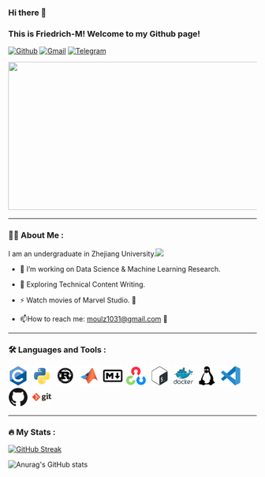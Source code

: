 ### Hi there 👋 
### This is Friedrich-M! Welcome to my Github page!
[![Github](https://img.shields.io/badge/-Github-000?style=flat&logo=Github&logoColor=white)](https://github.com/Friedrich-M)
[![Gmail](https://img.shields.io/badge/-Gmail-c14438?style=flat&logo=Gmail&logoColor=white)](mailto:moulz1031@gmail.com)
[![Telegram](https://img.shields.io/badge/-Telegram-022?style=flat&logo=Telegram&logoColor=white)](https://telegram.me/Moulz1031)

<div align="center">
  <img src="https://media.giphy.com/media/dWesBcTLavkZuG35MI/giphy.gif" width="600" height="300"/>
</div>

---

### :man_technologist: About Me :
I am an undergraduate in Zhejiang University.<img src="https://media.giphy.com/media/WUlplcMpOCEmTGBtBW/giphy.gif" width="30">

- :telescope: I’m working on Data Science & Machine Learning Research.

- :seedling: Exploring Technical Content Writing.

- :zap: Watch movies of Marvel Studio. 🎥

- :mailbox:How to reach me: moulz1031@gmail.com 📧

---

### :hammer_and_wrench: Languages and Tools :
<div>
  <img src="https://github.com/devicons/devicon/blob/master/icons/c/c-original.svg" title="C" alt="C" width="40" height="40"/>&nbsp;
  <img src="https://github.com/devicons/devicon/blob/master/icons/python/python-original.svg" title="Python" alt="Python" width="40" height="40"/>&nbsp;
  <img src="https://github.com/devicons/devicon/blob/master/icons/rust/rust-plain.svg" title="Rust" alt="Rust" width="40" height="40"/>&nbsp;
  <img src="https://github.com/devicons/devicon/blob/master/icons/matlab/matlab-original.svg" title="Matlab" alt="Matlab" width="40" height="40"/>&nbsp;
  <img src="https://github.com/devicons/devicon/blob/master/icons/markdown/markdown-original.svg" title="Markdown" alt="Markdown" width="40" height="40"/>&nbsp;
  <img src="https://github.com/devicons/devicon/blob/master/icons/opencv/opencv-original.svg" title="Opencv" alt="Opencv" width="40" height="40"/>&nbsp;
  <img src="https://github.com/devicons/devicon/blob/master/icons/bash/bash-original.svg" title="Bash" alt="Bash" width="40" height="40"/>&nbsp;
  <img src="https://github.com/devicons/devicon/blob/master/icons/docker/docker-original-wordmark.svg" title="Docker" alt="Docker" width="40" height="40"/>&nbsp;
  <img src="https://github.com/devicons/devicon/blob/master/icons/linux/linux-plain.svg" title="Linux" alt="Linux" width="40" height="40"/>&nbsp;
  <img src="https://github.com/devicons/devicon/blob/master/icons/vscode/vscode-original.svg" title="Vscode" alt="Vscode" width="40" height="40"/>&nbsp;
  <img src="https://github.com/devicons/devicon/blob/master/icons/github/github-original.svg" title="Github" alt="Github" width="40" height="40"/>&nbsp;
  <img src="https://github.com/devicons/devicon/blob/master/icons/git/git-original-wordmark.svg" title="Git" **alt="Git" width="40" height="40"/>
</div>

---

### :fire: My Stats :
[![GitHub Streak](https://github-readme-streak-stats.herokuapp.com/?user=Friedrich-M&theme=nord)](https://git.io/streak-stats)

![Anurag's GitHub stats](https://github-readme-stats.vercel.app/api?username=Friedrich-M&show_icons=true&theme=nord)

<!-- [![Top Langs](https://github-readme-stats.vercel.app/api/top-langs/?username=Friedrich-M&theme=nord)](https://github.com/anuraghazra/github-readme-stats) -->
<!-- [![Top Langs](https://github-readme-stats.vercel.app/api/top-langs/?username=Friedrich-M&theme=nord&layout=compact)](https://github.com/anuraghazra/github-readme-stats) -->

<!-- ⭐️ From [kaliv](https://github.com/Friedrich-M) -->

